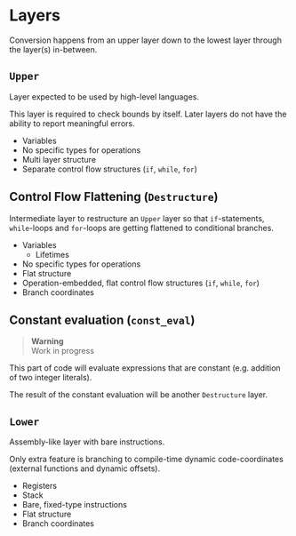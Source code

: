 # Layers

Conversion happens from an upper layer down to the lowest layer through the layer(s) in-between.

## `Upper`

Layer expected to be used by high-level languages.

This layer is required to check bounds by itself. Later layers do not have the ability to report meaningful errors.

* Variables
* No specific types for operations
* Multi layer structure
* Separate control flow structures (`if`, `while`, `for`)

## Control Flow Flattening (`Destructure`)

Intermediate layer to restructure an `Upper` layer so that `if`-statements, `while`-loops and `for`-loops are getting flattened to conditional branches.

* Variables
	* Lifetimes
* No specific types for operations
* Flat structure
* Operation-embedded, flat control flow structures (`if`, `while`, `for`)
* Branch coordinates

## Constant evaluation (`const_eval`)

> **Warning**  
> Work in progress

This part of code will evaluate expressions that are constant (e.g. addition of two integer literals).

The result of the constant evaluation will be another `Destructure` layer.

## `Lower`

Assembly-like layer with bare instructions.

Only extra feature is branching to compile-time dynamic code-coordinates (external functions and dynamic offsets).

* Registers
* Stack
* Bare, fixed-type instructions
* Flat structure
* Branch coordinates